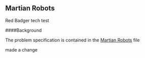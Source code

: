 ## Martian Robots

Red Badger tech test

####Background

The problem specification is contained in the [Martian Robots](MartianRobots.pdf) file 

made a change
